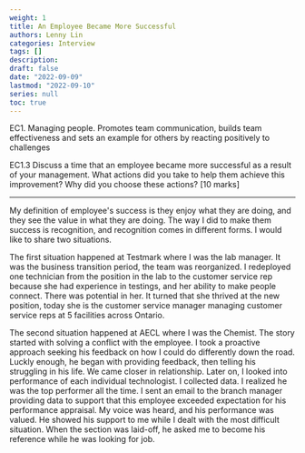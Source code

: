 ```yaml
---
weight: 1
title: An Employee Became More Successful
authors: Lenny Lin
categories: Interview 
tags: []
description: 
draft: false
date: "2022-09-09"
lastmod: "2022-09-10"
series: null
toc: true
---
```


EC1. Managing people. Promotes team communication, builds team effectiveness and sets an example for others by reacting positively to challenges


EC1.3 Discuss a time that an employee became more successful as a result of your management. What actions did you take to help them achieve this improvement? Why did you choose these actions? [10 marks]

<!--more-->

---


My definition of employee's success is they enjoy what they are doing, and they see the value in what they are doing.  The way I did to make them success is recognition, and recognition comes in different forms.  I would like to share two situations.


The first situation happened at Testmark where I was the lab manager.  It was the business transition period, the team was reorganized.  I redeployed one technician from the position in the lab to the customer service rep because she had experience in testings, and her ability to make people connect.  There was potential in her.  It turned that she thrived at the new position, today she is the customer service manager managing customer service reps at 5 facilities across Ontario.

The second situation happened at AECL where I was the Chemist. The story started with solving a conflict with the employee.  I took a proactive approach seeking his feedback on how I could do differently down the road.  Luckly enough, he began with providing feedback, then telling his struggling in his life.  We came closer in relationship.  Later on, I looked into performance of each individual technologist.  I collected data.  I realized he was the top performer all the time.  I sent an email to the branch manager providing data to support that this employee exceeded expectation for his performance appraisal.  My voice was heard, and his performance was valued.  He showed his support to me while I dealt with the most difficult situation.  When the section was laid-off, he asked me to become his reference while he was looking for job.



